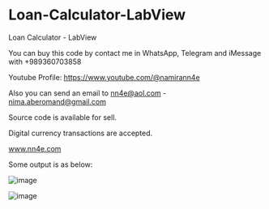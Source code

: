 # Loan-Calculator-LabView
Loan Calculator - LabView

You can buy this code by contact me in WhatsApp, Telegram and iMessage with +989360703858

Youtube Profile: https://www.youtube.com/@namirann4e

Also you can send an email to nn4e@aol.com - nima.aberomand@gmail.com

Source code is available for sell.

Digital currency transactions are accepted.

www.nn4e.com

Some output is as below:

![image](https://github.com/user-attachments/assets/8f3aea78-924d-4feb-9e26-28995605e2f8)

![image](https://github.com/user-attachments/assets/e01d3342-5357-46d5-9fcf-f6de38ec8301)
